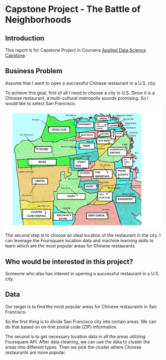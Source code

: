 # Capstone Project - The Battle of Neighborhoods

## Introduction
This report is for Capstone Project in Coursera [Applied Data Science Capstone](https://www.coursera.org/learn/applied-data-science-capstone).

## Business Problem
Assume that I want to open a successful Chinese restaurant in a U.S. city.

To achieve this goal, first of all I need to choose a city in U.S. Since it is a Chinese restaurant, a multi-cultural metropolis sounds promising. So I would like to select San Francisco.
![SF Map](san-francisco-autofill-map1.jpg)

The second step is to choose an ideal location of the restaurant in the city. I can leverage the Foursquare location data and machine learning skills to learn which are the most popular areas for Chinese restaurants. 

## Who would be interested in this project?
Someone who also has interest in opening a successful restaurant in a U.S. city.

## Data
Our target is to find the most popular areas for Chinese restaurants in San Francisco.

So the first thing is to divide San Francisco city into certain areas. We can do that based on on-line postal code (ZIP) information.

The second is to get necessary location data in all the areas utilizing Foursquare API. After data cleaning, we can use the data to cluster the areas into different types. Then we pick the cluster where Chinese restaurants are more popular. 
